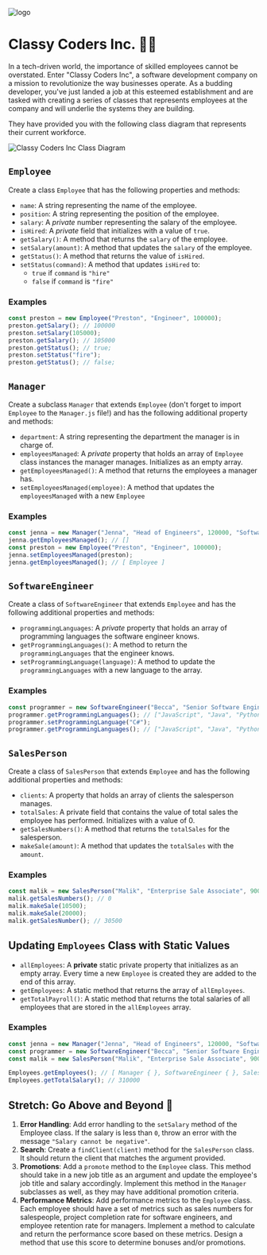 ![logo](https://user-images.githubusercontent.com/44912347/202244850-18dbf275-11cf-44b5-9500-b2fcb5d44d05.jpg)

# Classy Coders Inc. 👩‍💻

In a tech-driven world, the importance of skilled employees cannot be overstated. Enter "Classy Coders Inc", a software development company on a mission to revolutionize the way businesses operate. As a budding developer, you've just landed a job at this esteemed establishment and are tasked with creating a series of classes that represents employees at the company and will underlie the systems they are building.

They have provided you with the following class diagram that represents their current workforce.

![Classy Coders Inc Class Diagram](./assets/EmployeeClassDiagram.png)

## `Employee`

Create a class `Employee` that has the following properties and methods:
- `name`: A string representing the name of the employee.
- `position`: A string representing the position of the employee.
- `salary`: A *private* number representing the salary of the employee.
- `isHired`: A *private* field that initializes with a value of `true`.
- `getSalary()`: A method that returns the `salary` of the employee.
- `setSalary(amount)`: A method that updates the `salary` of the employee.
- `getStatus()`: A method that returns the value of `isHired`.
- `setStatus(command)`: A method that updates `isHired` to:
    - `true` if `command` is `"hire"`
    - `false` if `command` is `"fire"`

### Examples
```javascript
const preston = new Employee("Preston", "Engineer", 100000);
preston.getSalary(); // 100000
preston.setSalary(105000);
preston.getSalary(); // 105000
preston.getStatus(); // true;
preston.setStatus("fire");
preston.getStatus(); // false;
```

## `Manager`

Create a subclass `Manager` that extends `Employee` (don't forget to import `Employee` to the `Manager.js` file!) and has the following additional property and methods:
- `department`: A string representing the department the manager is in charge of.
- `employeesManaged`: A *private* property that holds an array of `Employee` class instances the manager manages. Initializes as an empty array.
- `getEmployeesManaged()`: A method that returns the employees a manager has.
- `setEmployeesManaged(employee)`: A method that updates the `employeesManaged` with a new `Employee`

### Examples
```javascript
const jenna = new Manager("Jenna", "Head of Engineers", 120000, "Software Engineering", 10);
jenna.getEmployeesManaged(); // []
const preston = new Employee("Preston", "Engineer", 100000);
jenna.setEmployeesManaged(preston);
jenna.getEmployeesManaged(); // [ Employee ]
```

## `SoftwareEngineer`

Create a class of `SoftwareEngineer` that extends `Employee` and has the following additional properties and methods:
- `programmingLanguages`: A *private* property that holds an array of programming languages the software engineer knows.
- `getProgrammingLanguages()`: A method to return the `programmingLanguages` that the engineer knows.
- `setProgrammingLanguage(language)`: A method to update the `programmingLanguages` with a new language to the array.

### Examples
```javascript
const programmer = new SoftwareEngineer("Becca", "Senior Software Engineer", 100000, ["JavaScript", "Java", "Python"]);
programmer.getProgrammingLanguages(); // ["JavaScript", "Java", "Python"]
programmer.setProgrammingLanguage("C#"); 
programmer.getProgrammingLanguages(); // ["JavaScript", "Java", "Python", "C#"]
```
## `SalesPerson`

Create a class of `SalesPerson` that extends `Employee` and has the following additional properties and methods:
- `clients`: A property that holds an array of clients the salesperson manages.
- `totalSales`: A private field that contains the value of total sales the employee has performed. Initializes with a value of 0.
- `getSalesNumbers()`: A method that returns the `totalSales` for the salesperson.
- `makeSale(amount)`: A method that updates the `totalSales` with the `amount`.

### Examples

```javascript
const malik = new SalesPerson("Malik", "Enterprise Sale Associate", 90000, ["Vine", "MySpace", "Shutterfly"])
malik.getSalesNumbers(); // 0
malik.makeSale(10500);
malik.makeSale(20000);
malik.getSalesNumber(); // 30500
```

## Updating `Employees` Class with Static Values
- `allEmployees`: A **private** static private property that initializes as an empty array. Every time a new `Employee` is created they are added to the end of this array.
- `getEmployees`: A static method that returns the array of `allEmployees`.
- `getTotalPayroll()`: A static method that returns the total salaries of all employees that are stored in the `allEmployees` array.

### Examples
```javascript
const jenna = new Manager("Jenna", "Head of Engineers", 120000, "Software Engineering", 10);
const programmer = new SoftwareEngineer("Becca", "Senior Software Engineer", 100000, ["JavaScript", "Java", "Python"]);
const malik = new SalesPerson("Malik", "Enterprise Sale Associate", 90000, ["Vine", "MySpace", "Shutterfly"])

Employees.getEmployees(); // [ Manager { }, SoftwareEngineer { }, SalesPerson { }]
Employees.getTotalSalary(); // 310000
```

## Stretch: Go Above and Beyond 🚀
1. **Error Handling**: Add error handling to the `setSalary` method of the Employee class. If the salary is less than `0`, throw an error with the message `"Salary cannot be negative"`.
2. **Search**: Create a `findClient(client)` method for the `SalesPerson` class. It should return the client that matches the argument provided.
3. **Promotions**: Add a `promote` method to the `Employee` class. This method should take in a new job title as an argument and update the employee's job title and salary accordingly. Implement this method in the `Manager` subclasses as well, as they may have additional promotion criteria.
4. **Performance Metrics**: Add performance metrics to the `Employee` class. Each employee should have a set of metrics such as sales numbers for salespeople, project completion rate for software engineers, and employee retention rate for managers. Implement a method to calculate and return the performance score based on these metrics. Design a method that use this score to determine bonuses and/or promotions.
